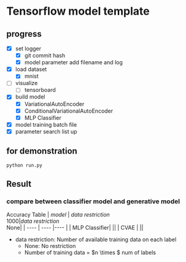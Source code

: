 # Tensorflow model template

## progress

- [x] set logger
  - [x] git commit hash
  - [x] model parameter add filename and log
- [x] load dataset
  - [x] mnist
- [ ] visualize
  - [ ] tensorboard
- [x] build model
  - [x] VariationalAutoEncoder
  - [x] ConditionalVariationalAutoEncoder
  - [x] MLP Classifier
- [x] model training batch file
- [x] parameter search list up

## for demonstration

    python run.py

## Result

### compare between classifier model and generative model

Accuracy Table
| _model_ | _data restriction_ <br>1000|_data restriction_ <br>None|
| ---- | ---- |---- |
| MLP Classifier| ||
| CVAE | ||

- data restriction: Number of available training data on each label
  - None: No restriction
  - Number of training data = $n \times $ num of labels
